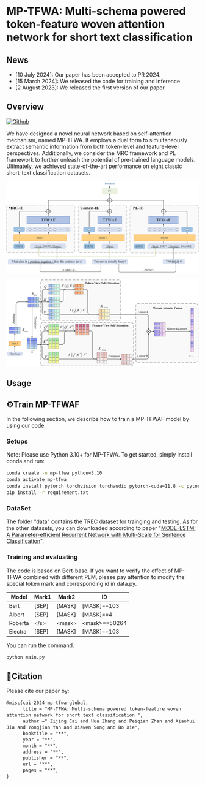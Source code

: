 # MP-TFWA: Multi-schema powered token-feature woven attention network for short text classification



## News

* [10 July 2024]: Our paper has been accepted to PR 2024.
* [15 March 2024]: We released the code for training and inference.
* [2 August 2023]: We released the first version of our paper. 

## Overview

 [![Github](https://img.shields.io/badge/github-Aaronzijingcai/MPTFWA-pink.svg?logo=github)](https://github.com/Aaronzijingcai/MP-TFWA)

We have designed a novel neural network based on self-attention mechanism, named MP-TFWA. It employs a dual form to simultaneously extract semantic information from both token-level and feature-level perspectives. Additionally, we consider the MRC framework and PL framework to further unleash the potential of pre-trained language models. Ultimately, we achieved state-of-the-art performance on eight classic short-text classification datasets.

![total](figure/total.png)

![total](figure/tfwaf.png)

## Usage

## ⚙️Train MP-TFWAF

In the following section, we describe how to train a MP-TFWAF model by using our code.

### Setups

Note: Please use Python 3.10+ for MP-TFWA. To get started, simply install conda and run:

```bash
conda create -n mp-tfwa python=3.10
conda activate mp-tfwa
conda install pytorch torchvision torchaudio pytorch-cuda=11.8 -c pytorch -c nvidia
pip install -r requirement.txt
```

### DataSet

The folder "data" contains the TREC dataset for trainging and testing. As for the other datasets, you can downloaded according to paper "[MODE-LSTM: A Parameter-efficient Recurrent Network with Multi-Scale for Sentence Classification](https://github.com/qianlima-lab/MODE-LSTM)".

### Training and evaluating

The code is based on Bert-base. If you want to verify the effect of MP-TFWA combined with different PLM, please pay attention to modify the special token mark and corresponding id in data.py.

| Model   | Mark1 | Mark2   | ID             |
| ------- | ----- | ------- | -------------- |
| Bert    | [SEP] | [MASK]  | [MASK]==103    |
| Albert  | [SEP] | [MASK]  | [MASK]==4      |
| Roberta | \</s> | \<mask> | \<mask>==50264 |
| Electra | [SEP] | [MASK]  | [MASK]==103    |

You can run the command. 

```bash
python main.py
```

## 📝Citation

Please cite our paper by:

```
@misc{cai-2024-mp-tfwa-global,
      title = "MP-TFWA: Multi-schema powered token-feature woven attention network for short text classification ", 
      author =" Zijing Cai and Hua Zhang and Peiqian Zhan and Xiaohui Jia and Yongjian Yan and Xiawen Song and Bo Xie",
      booktitle = "**",
      year = "**",
      month = "**",
      address = "**",
      publisher = "**",
      url = "**",
      pages = "**",
}
```


